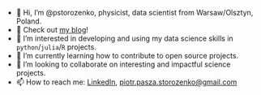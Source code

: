 - 👋 Hi, I’m @pstorozenko, physicist, data scientist from Warsaw/Olsztyn, Poland.
- 📜 Check out [my blog](https://pstorozenko.github.io/)!
- 👀 I’m interested in developing and using my data science skills in `python`/`julia`/`R` projects.
- 🌱 I’m currently learning how to contribute to open source projects.
- 💞️ I’m looking to collaborate on interesting and impactful science projects.
- 📫 How to reach me: [LinkedIn](https://www.linkedin.com/in/piotr-storo%C5%BCenko-438087128/), piotr.pasza.storozenko@gmail.com

<!---
pstorozenko/pstorozenko is a ✨ special ✨ repository because its `README.md` (this file) appears on your GitHub profile.
You can click the Preview link to take a look at your changes.
--->
